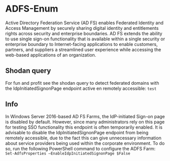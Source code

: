 # ADFS-Enum
Active Directory Federation Service (AD FS) enables Federated Identity and Access Management by securely sharing digital identity and entitlements rights across security and enterprise boundaries. AD FS extends the ability to use single sign-on functionality that is available within a single security or enterprise boundary to Internet-facing applications to enable customers, partners, and suppliers a streamlined user experience while accessing the web-based applications of an organization.

## Shodan query
For fun and profit see the shodan query to detect federated domains with the IdpInitiatedSignonPage endpoint active en remotely accessible:
```test```

## Info
In Windows Server 2016-based AD FS Farms, the IdP-initiated Sign-on page is disabled by default. However, since many administrators rely on this page for testing SSO functionality this endpoint is often temporarily enabled. It is advisable to disable the IdpInitiatedSignonPage endpoint from being remotely accessible, due to the fact this can give unnecessary information about service providers being used within the corporate environment. To do so, run the following PowerShell command to configure the ADFS Farm:
```Set-AdfsProperties –EnableIdpInitiatedSignonPage $False```
